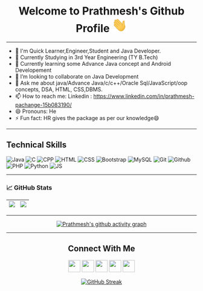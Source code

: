 <div align="center">
  
# Welcome to Prathmesh's Github Profile <img src="https://raw.githubusercontent.com/ABSphreak/ABSphreak/master/gifs/Hi.gif" width="40px"> 

<!-- [![Intro of me](https://readme-typing-svg.demolab.com?font=Fira+Code&pause=1000&center=true&vCenter=true&width=435&lines=Who+is+Guruprasad%3F;Engineering+Student;A+Passionate+Programmer;Web+Development+Enthusiastic)](https://git.io/typing-svg)
 -->
</div>



--------------------------------------------------------------------------------------------------------

  
- 🔭 I'm Quick Learner,Engineer,Student and Java Developer. 
- 🔭 Currently Studying in 3rd Year Engineering (TY B.Tech)
- 🌱 Currently learning some Advance Java concept and Android Developement 
- 👯 I’m looking to collaborate on Java Development
- 💬 Ask me about java/Advance Java/c/c++/Oracle Sql/JavaScript/oop concepts, DSA, HTML, CSS,DBMS.
- 📫 How to reach me: Linkedin : https://www.linkedin.com/in/prathmesh-pachange-15b083190/
- 😄 Pronouns: He
- ⚡ Fun fact: HR gives the package as per our knowledge😄

-------------------------------------------------------------------------------------------------------------

## Technical Skills
<img src="https://img.shields.io/badge/Java-ED8B00?style=for-the-badge&logo=java&logoColor=white" alt="Java"> <img src="https://img.shields.io/badge/C-00599C?style=for-the-badge&logo=c&logoColor=white" alt="C"> <img src="https://img.shields.io/badge/C%2B%2B-00599C?style=for-the-badge&logo=c%2B%2B&logoColor=white" alt="CPP"> <img src="https://img.shields.io/badge/HTML-239120?style=for-the-badge&logo=html5&logoColor=white" alt="HTML"> <img src="https://img.shields.io/badge/CSS-239120?&style=for-the-badge&logo=css3&logoColor=white" alt="CSS"> <img src="https://img.shields.io/badge/Bootstrap-563D7C?style=for-the-badge&logo=bootstrap&logoColor=white" alt="Bootstrap"> <img src="https://img.shields.io/badge/MySQL-00000F?style=for-the-badge&logo=mysql&logoColor=white" alt="MySQL"> <img src="https://img.shields.io/badge/git-%23F05033.svg?style=for-the-badge&logo=git&logoColor=white" alt="Git"> <img src="https://img.shields.io/badge/github-%23121011.svg?style=for-the-badge&logo=github&logoColor=white" alt="Github"> <img src="https://img.shields.io/badge/php-%23777BB4.svg?style=for-the-badge&logo=php&logoColor=white" alt="PHP">    <img src="https://img.shields.io/badge/Python-3776AB?style=for-the-badge&logo=python&logoColor=white" alt="Python"> <img src="https://img.shields.io/badge/JavaScript-F7DF1E?style=for-the-badge&logo=javascript&logoColor=black" alt="JS">


<!-- ------------------------------------------------------------------------------------------------------------- -->

<!-- [![Top Langs](https://github-readme-stats.vercel.app/api/top-langs/?username=Prathmeshpachange&layout=compact)](#)

[![Top Langs](https://github-readme-stats.vercel.app/api/top-langs/?username=Prathmeshpachange&langs_count=8)](#) -->

<!-- --------------------------------------------------------------------------------------------------------------
<img src="https://github-readme-stats.vercel.app/api?username=Prathmeshpachange&&show_icons=true&title_color=ffffff&icon_color=bb2acf&text_color=daf7dc&bg_color=191919">    -->

--------------------------------------------------------------------------------------------------------------

###  📈 GitHub Stats

<div align="center">
<!-- ![Github Proflie Summary](https://github-profile-summary-cards.vercel.app/api/cards/profile-details?username=Prathmeshpachange&theme=github_dark)
 -->


| <img src="https://github-readme-stats.vercel.app/api?username=Prathmeshpachange&&show_icons=true&count_private=true&theme=github_dark"> | <img src="https://github-readme-streak-stats.herokuapp.com/?user=Prathmeshpachange&theme=blueberry_duo"/> |
| --- | ---- |
  
--------------------------------------------------------------------------------------------------------------
[![Prathmesh's github activity graph](https://github-readme-activity-graph.cyclic.app/graph?username=Prathmeshpachange&theme=react-dark)](https://github.com/ashutosh00710/github-readme-activity-graph)

--------------------------------------------------------------------------------------------------------------
<!-- ## Connect With Me 

<div id="badges">
  <a href="https://www.linkedin.com/in/prathmesh-pachange-15b083190/">
    <img src="https://img.shields.io/badge/LinkedIn-blue?style=for-the-badge&logo=linkedin&logoColor=white" alt="LinkedIn Badge"/>
  </a>
  <a href="https://twitter.com/imPpachange">
    <img src="https://img.shields.io/badge/Twitter-blue?style=for-the-badge&logo=twitter&logoColor=white" alt="Twitter Badge"/>
  </a>
</div>
   -->
  
  ## Connect With Me

<!--   ***************************************************************************************************************************************************************** -->

  <p align="center">

<a href="https://www.facebook.com/prathmesh.pachange" target="_blank" rel="noreferrer"><img src="https://raw.githubusercontent.com/danielcranney/readme-generator/main/public/icons/socials/facebook.svg" width="32" height="32" /></a> 
    <a href="https://www.github.com/Prathmeshpachange" target="_blank" rel="noreferrer"><img src="https://raw.githubusercontent.com/danielcranney/readme-generator/main/public/icons/socials/github.svg" width="32" height="32" /></a> 
    <a href="http://www.instagram.com/prathmesh.pachange" target="_blank" rel="noreferrer"><img src="https://raw.githubusercontent.com/danielcranney/readme-generator/main/public/icons/socials/instagram.svg" width="32" height="32" /></a> 
      <a href="https://www.linkedin.com/in/prathmesh-pachange-15b083190/" target="_blank" rel="noreferrer"><img src="https://raw.githubusercontent.com/danielcranney/readme-generator/main/public/icons/socials/linkedin.svg" width="32" height="32" /></a> 
 <a href="https://www.twitter.com/imPpachange" target="_blank" rel="noreferrer"><img src="https://raw.githubusercontent.com/danielcranney/readme-generator/main/public/icons/socials/twitter.svg" width="32" height="32" /></a> 

  
<!-- ***************************************************************************************************************************************************************** -->
  
<!--   <div align="center">
  
 ![Profile Views](https://komarev.com/ghpvc/?username=Prathmeshpachange)

</div> -->

[![GitHub Streak](https://streak-stats.demolab.com?user=Prathmeshpachange)](https://git.io/streak-stats)

  <!---Prathmeshpachange/Prathmeshpachange is a ✨ special ✨ repository because its `README.md` (this file) appears on your GitHub profile.
You can click the Preview link to take a look at your changes.
--->

